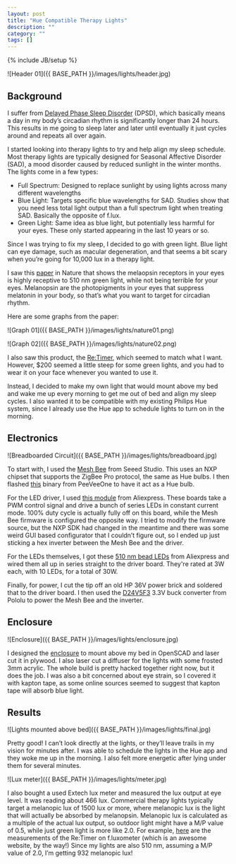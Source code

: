 ```yaml
---
layout: post
title: "Hue Compatible Therapy Lights"
description: ""
category: ""
tags: []
---
```

{% include JB/setup %}

![Header 01]({{ BASE_PATH }}/images/lights/header.jpg)

Background
----------

I suffer from [Delayed Phase Sleep Disorder](https://en.wikipedia.org/wiki/Delayed_sleep_phase_disorder) (DPSD), which basically means a day in my body’s circadian rhythm is significantly longer than 24 hours. This results in me going to sleep later and later until eventually it just cycles around and repeats all over again.

I started looking into therapy lights to try and help align my sleep schedule. Most therapy lights are typically designed for Seasonal Affective Disorder (SAD), a mood disorder caused by reduced sunlight in the winter months. The lights come in a few types:

* Full Spectrum: Designed to replace sunlight by using lights across many different wavelengths
* Blue Light: Targets specific blue wavelengths for SAD. Studies show that you need less total light output than a full spectrum light when treating SAD. Basically the opposite of f.lux.
* Green Light: Same idea as blue light, but potentially less harmful for your eyes. These only started appearing in the last 10 years or so.

Since I was trying to fix my sleep, I decided to go with green light. Blue light can eye damage, such as macular degeneration, and that seems a bit scary when you’re going for 10,000 lux in a therapy light.

I saw this [paper](https://www.nature.com/articles/s41598-018-28254-8) in Nature that shows the melaopsin receptors in your eyes is highly receptive to 510 nm green light, while not being terrible for your eyes. Melanopsin are the photopigments in your eyes that suppress melatonin in your body, so that’s what you want to target for circadian rhythm. 

Here are some graphs from the paper:

![Graph 01]({{ BASE_PATH }}/images/lights/nature01.png)

![Graph 02]({{ BASE_PATH }}/images/lights/nature02.png)

I also saw this product, the [Re:Timer](https://www.re-timer.com/), which seemed to match what I want. However, $200 seemed a little steep for some green lights, and you had to wear it on your face whenever you wanted to use it.

Instead, I decided to make my own light that would mount above my bed and wake me up every morning to get me out of bed and align my sleep cycles. I also wanted it to be compatible with my existing Philips Hue system, since I already use the Hue app to schedule lights to turn on in the morning.

Electronics
-----------

![Breadboarded Circuit]({{ BASE_PATH }}/images/lights/breadboard.jpg)

To start with, I used the [Mesh Bee](http://wiki.seeedstudio.com/Mesh_Bee/) from Seeed Studio. This uses an NXP chipset that supports the ZigBee Pro protocol, the same as Hue bulbs. I then flashed [this](https://peeveeone.com/?p=187) binary from PeeVeeOne to have it act as a Hue bulb.

For the LED driver, I used [this module](https://www.aliexpress.com/item/32341525484.html) from Aliexpress. These boards take a PWM control signal and drive a bunch of series LEDs in constant current mode. 100% duty cycle is actually fully off on this board, while the Mesh Bee firmware is configured the opposite way. I tried to modify the firmware source, but the NXP SDK had changed in the meantime and there was some weird GUI based configurator that I couldn’t figure out, so I ended up just sticking a hex inverter between the Mesh Bee and the driver.

For the LEDs themselves, I got these [510 nm bead LEDs](https://www.aliexpress.com/item/10-pcs-3W-Turquoise-Cyan-LEDs-Diode-Beads-Lamp-Chip-Emitter-700ma-3Watt-Chip-type-500nm/32812975950.html) from Aliexpress and wired them all up in series straight to the driver board. They're rated at 3W each, with 10 LEDs, for a total of 30W.

Finally, for power, I cut the tip off an old HP 36V power brick and soldered that to the driver board. I then used the [D24V5F3](https://www.amazon.com/gp/product/B07K8VXYQV/) 3.3V buck converter from Pololu to power the Mesh Bee and the inverter.


Enclosure
---------

![Enclosure]({{ BASE_PATH }}/images/lights/enclosure.jpg)

I designed the [enclosure](https://github.com/Hylian/therapy-light-enclosure-laser) to mount above my bed in OpenSCAD and laser cut it in plywood. I also laser cut a diffuser for the lights with some frosted 3mm acrylic. The whole build is pretty hacked together right now, but it does the job. I was also a bit concerned about eye strain, so I covered it with kapton tape, as some online sources seemed to suggest that kapton tape will absorb blue light.


Results
-------

![Lights mounted above bed]({{ BASE_PATH }}/images/lights/final.jpg)

Pretty good! I can’t look directly at the lights, or they’ll leave trails in my vision for minutes after. I was able to schedule the lights in the Hue app and they woke me up in the morning. I also felt more energetic after lying under them for several minutes. 

![Lux meter]({{ BASE_PATH }}/images/lights/meter.jpg)

I also bought a used Extech lux meter and measured the lux output at eye level. It was reading about 466 lux. Commercial therapy lights typically target a melanopic lux of 1500 lux or more, where melanopic lux is the light that will actually be absorbed by melanopsin. Melanopic lux is calculated as a multiple of the actual lux output, so outdoor light might have a M/P value of 0.5, while just green light is more like 2.0. For example, [here](https://fluxometer.com/rainbow/#!id=Light%20Therapy/ReTimer) are the measurements of the Re:Timer on f.luxometer (which is an awesome website, by the way!) Since my lights are also 510 nm, assuming a M/P value of 2.0, I’m getting 932 melanopic lux!
